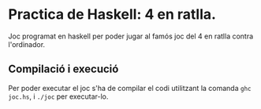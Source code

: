 # Practica de Haskell: 4 en ratlla.

Joc programat en haskell per poder jugar al famós joc del 4 en ratlla contra l'ordinador.

## Compilació i execució

Per poder executar el joc s'ha de compilar el codi utilitzant la comanda ```ghc joc.hs```, i ```./joc``` per executar-lo.
